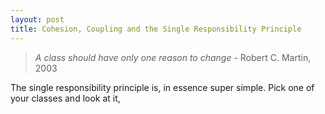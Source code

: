 ```yaml
---
layout: post
title: Cohesion, Coupling and the Single Responsibility Principle
---
```


> *A class should have only one reason to change* - Robert C. Martin, 2003

The single responsibility principle is, in essence super simple. Pick one of your classes and look at it,

